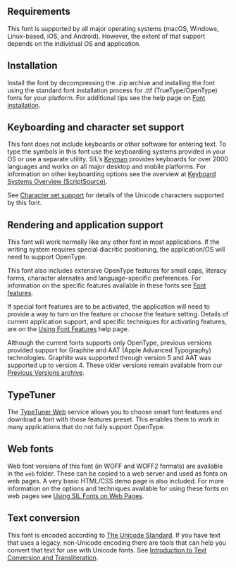 
## Requirements

This font is supported by all major operating systems (macOS, Windows, Linux-based, iOS, and Android). However, the extent of that support depends on the individual OS and application.

## Installation

Install the font by decompressing the .zip archive and installing the font using the standard font installation process for .ttf (TrueType/OpenType) fonts for your platform. For additional tips see the help page on [Font installation](https://software.sil.org/fonts/installation).

## Keyboarding and character set support

This font does not include keyboards or other software for entering text. To type the symbols in this font use the keyboarding systems provided in your OS or use a separate utility. SIL’s [Keyman](https://keyman.com/) provides keyboards for over 2000 languages and works on all major desktop and mobile platforms. For information on other keyboarding options see the overview at [Keyboard Systems Overview (ScriptSource)](https://scriptsource.org/entry/ytr8g8n6sw).

See [Character set support](charset) for details of the Unicode characters supported by this font.

## Rendering and application support

This font will work normally like any other font in most applications. If the writing system requires special diacritic positioning, the application/OS will need to support OpenType.

This font also includes extensive OpenType features for small caps, literacy forms, character alernates and language-specific preferences. For information on the specific features available in these fonts see [Font features](features). 

If special font features are to be activated, the application will need to provide a way to turn on the feature or choose the feature setting. Details of current application support, and specific techniques for activating features, are on the [Using Font Features](https://software.sil.org/fonts/features) help page.

Although the current fonts supports only OpenType, previous versions provided support for Graphite and AAT (Apple Advanced Typography) technologies. Graphite was supported through version 5 and AAT was supported up to version 4. These older versions remain available from our [Previous Versions archive](https://software.sil.org/charis/download/previous-versions).

## TypeTuner

The [TypeTuner Web](https://typetunerweb.languagetechnology.org/ttw/fonts2go.cgi) service allows you to choose smart font features and download a font with those features preset. This enables them to work in many applications that do not fully support OpenType.

## Web fonts

Web font versions of this font (in WOFF and WOFF2 formats) are available in the `web` folder. These can be copied to a web server and used as fonts on web pages. A very basic HTML/CSS demo page is also included. For more information on the options and techniques available for using these fonts on web pages see [Using SIL Fonts on Web Pages](https://software.sil.org/fonts/webfonts).

## Text conversion

This font is encoded according to [The Unicode Standard](https://unicode.org). If you have text that uses a legacy, non-Unicode encoding there are tools that can help you convert that text for use with Unicode fonts. See [Introduction to Text Conversion and Transliteration](https://scriptsource.org/entry/xlzd6n5aqt).
